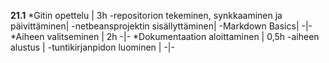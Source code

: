 **21.1**
*Gitin opettelu | 3h
-repositorion tekeminen, synkkaaminen ja päivittäminen|
-netbeansprojektin sisällyttäminen|
-Markdown Basics|
-|-
*Aiheen valitseminen | 2h
-|-
*Dokumentaation aloittaminen | 0,5h
-aiheen alustus |
-tuntikirjanpidon luominen |
-|-

